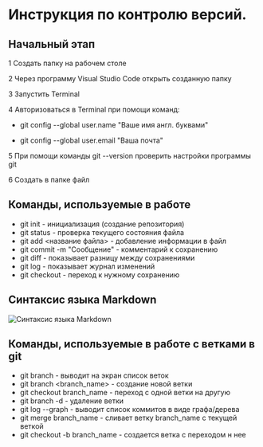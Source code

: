 # Инструкция по контролю версий.

## Начальный этап

1 Создать папку на рабочем столе

2 Через программу Visual Studio Code открыть созданную папку

3 Запустить Terminal

4 Авторизоваться в Terminal при помощи команд:

* git config --global user.name "Ваше имя англ. буквами"

* git config --global user.email "Ваша почта"

5 При помощи команды git --version проверить настройки программы git

6 Создать в папке файл



## Команды, используемые в работе

* git init - инициализация (создание репозитория)
* git status - проверка текущего состояния файла
* git add <название файла> - добавление информации в файл
* git commit -m "Сообщение" - комментарий к сохранению
* git diff - показывает разницу между сохранениями
* git log - показывает журнал изменений
* git checkout - переход к нужному сохранению

## Синтаксис языка Markdown

![Синтаксис языка Markdown](syM.jpg)

## Команды, используемые в рaботе с ветками в git

* git branch - выводит на экран список веток
* git branch <branch_name> - создание новой ветки
* git checkout branch_name - переход с одной ветки на другую 
* git branch -d <name> - удаление ветки
* git log --graph - выводит список коммитов в виде графа/дерева
* git merge branch_name - сливает ветку branch_name с текущей веткой
* git checkout -b branch_name - создается ветка с переходом н нее